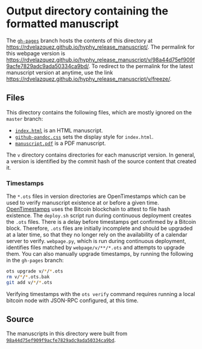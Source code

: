 # Output directory containing the formatted manuscript

The [`gh-pages`](https://github.com/rdvelazquez/hyphy_release_manuscript/tree/gh-pages) branch hosts the contents of this directory at https://rdvelazquez.github.io/hyphy_release_manuscript/.
The permalink for this webpage version is https://rdvelazquez.github.io/hyphy_release_manuscript/v/98a44d75ef909f9acfe7829adc9ada50334ca9bd/.
To redirect to the permalink for the latest manuscript version at anytime, use the link https://rdvelazquez.github.io/hyphy_release_manuscript/v/freeze/.

## Files

This directory contains the following files, which are mostly ignored on the `master` branch:

+ [`index.html`](index.html) is an HTML manuscript.
+ [`github-pandoc.css`](github-pandoc.css) sets the display style for `index.html`.
+ [`manuscript.pdf`](manuscript.pdf) is a PDF manuscript.

The `v` directory contains directories for each manuscript version.
In general, a version is identified by the commit hash of the source content that created it.

### Timestamps

The `*.ots` files in version directories are OpenTimestamps which can be used to verify manuscript existence at or before a given time.
[OpenTimestamps](https://opentimestamps.org/) uses the Bitcoin blockchain to attest to file hash existence.
The `deploy.sh` script run during continuous deployment creates the `.ots` files.
There is a delay before timestamps get confirmed by a Bitcoin block.
Therefore, `.ots` files are initially incomplete and should be upgraded at a later time, so that they no longer rely on the availability of a calendar server to verify.
`webpage.py`, which is run during continuous deployment, identifies files matched by `webpage/v/**/*.ots` and attempts to upgrade them.
You can also manually upgrade timestamps, by running the following in the `gh-pages` branch:

```sh
ots upgrade v/*/*.ots
rm v/*/*.ots.bak
git add v/*/*.ots
```

Verifying timestamps with the `ots verify` command requires running a local bitcoin node with JSON-RPC configured, at this time.

## Source

The manuscripts in this directory were built from
[`98a44d75ef909f9acfe7829adc9ada50334ca9bd`](https://github.com/rdvelazquez/hyphy_release_manuscript/commit/98a44d75ef909f9acfe7829adc9ada50334ca9bd).
